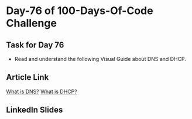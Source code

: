 # Day-76 of 100-Days-Of-Code Challenge

## Task for Day 76

- Read and understand the following Visual Guide about DNS and DHCP.

## Article Link

[What is DNS?](https://roadmap.sh/guides/dns-in-one-picture)
[What is DHCP?](https://roadmap.sh/guides/dhcp-in-one-picture)

## LinkedIn Slides

